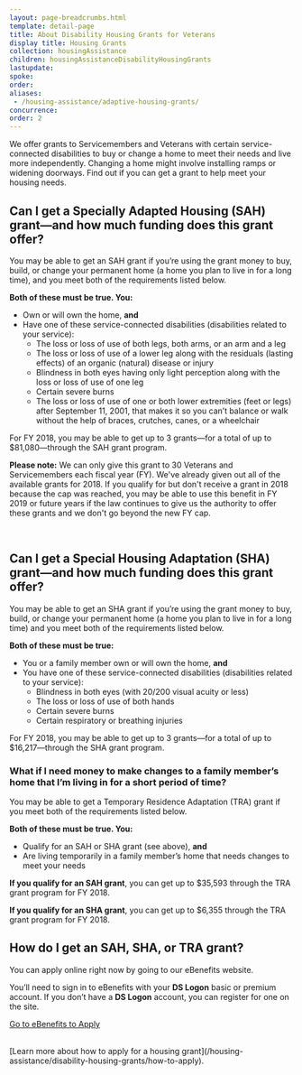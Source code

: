 ```yaml
---
layout: page-breadcrumbs.html
template: detail-page
title: About Disability Housing Grants for Veterans
display title: Housing Grants
collection: housingAssistance
children: housingAssistanceDisabilityHousingGrants
lastupdate: 
spoke: 
order: 
aliases:
 - /housing-assistance/adaptive-housing-grants/
concurrence:
order: 2
---
```


<div class="va-introtext">

We offer grants to Servicemembers and Veterans with certain service-connected disabilities to buy or change a home to meet their needs and live more independently. Changing a home might involve installing ramps or widening doorways. Find out if you can get a grant to help meet your housing needs.

</div>

## Can I get a Specially Adapted Housing (SAH) grant—and how much funding does this grant offer?

You may be able to get an SAH grant if you’re using the grant money to buy, build, or change your permanent home (a home you plan to live in for a long time), and you meet both of the requirements listed below.

**Both of these must be true. You:**
- Own or will own the home, **and**
- Have one of these service-connected disabilities (disabilities related to your service):
  - The loss or loss of use of both legs, both arms, or an arm and a leg
  - The loss or loss of use of a lower leg along with the residuals (lasting effects) of an organic (natural) disease or injury
  - Blindness in both eyes having only light perception along with the loss or loss of use of one leg
  - Certain severe burns
  - The loss or loss of use of one or both lower extremities (feet or legs) after September 11, 2001, that makes it so you can’t balance or walk without the help of braces, crutches, canes, or a wheelchair

For FY 2018, you may be able to get up to 3 grants—for a total of up to $81,080—through the SAH grant program.

**Please note:** We can only give this grant to 30 Veterans and Servicemembers each fiscal year (FY). We've already given out all of the available grants for 2018. If you qualify for but don't receive a grant in 2018 because the cap was reached, you may be able to use this benefit in FY 2019 or future years if the law continues to give us the authority to offer these grants and we don't go beyond the new FY cap.

<br>

## Can I get a Special Housing Adaptation (SHA) grant—and how much funding does this grant offer?

You may be able to get an SHA grant if you’re using the grant money to buy, build, or change your permanent home (a home you plan to live in for a long time) and you meet both of the requirements listed below.

**Both of these must be true:**

- You or a family member own or will own the home, **and**
- You have one of these service-connected disabilities (disabilities related to your service):
  - Blindness in both eyes (with 20/200 visual acuity or less)
  - The loss or loss of use of both hands
  - Certain severe burns
  - Certain respiratory or breathing injuries
  
For FY 2018, you may be able to get up to 3 grants—for a total of up to $16,217—through the SHA grant program.

<div class="feature" markdown=“1”>

### What if I need money to make changes to a family member’s home that I’m living in for a short period of time?

You may be able to get a Temporary Residence Adaptation (TRA) grant if you meet both of the requirements listed below.

**Both of these must be true. You:**

- Qualify for an SAH or SHA grant (see above), **and**
- Are living temporarily in a family member’s home that needs changes to meet your needs

**If you qualify for an SAH grant**, you can get up to $35,593 through the TRA grant program for FY 2018.

**If you qualify for an SHA grant**, you can get up to $6,355 through the TRA grant program for FY 2018.

</div>

## How do I get an SAH, SHA, or TRA grant?

You can apply online right now by going to our eBenefits website.

You’ll need to sign in to eBenefits with your <b>DS Logon</b> basic or premium account. If you don’t have a <b>DS Logon</b> account, you can register for one on the site.

<a class="usa-button-primary va-button-primary" href="https://www.ebenefits.va.gov/ebenefits/about/feature?feature=sah-grant">Go to eBenefits to Apply</a>
 
<br>
[Learn more about how to apply for a housing grant](/housing-assistance/disability-housing-grants/how-to-apply).
